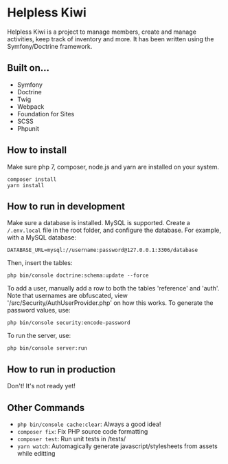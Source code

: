 # Helpless Kiwi
Helpless Kiwi is a project to manage members, create and manage activities, keep
track of inventory and more. It has been written using the Symfony/Doctrine framework.

## Built on...
 - Symfony
 - Doctrine
 - Twig
 - Webpack
 - Foundation for Sites
 - SCSS
 - Phpunit

## How to install
Make sure php 7, composer, node.js and yarn are installed on your system.

```
composer install
yarn install
```

## How to run in development
Make sure a database is installed. MySQL is supported.
Create a ```/.env.local``` file in the root folder, and configure the database.
For example, with a MySQL database:

```DATABASE_URL=mysql://username:password@127.0.0.1:3306/database```

Then, insert the tables:

```php bin/console doctrine:schema:update --force```

To add a user, manually add a row to both the tables 'reference' and 'auth'.
Note that usernames are obfuscated, view '/src/Security/AuthUserProvider.php'
on how this works. To generate the password values, use:

```php bin/console security:encode-password```

To run the server, use:

```php bin/console server:run```

## How to run in production
Don't! It's not ready yet!

## Other Commands

 - ```php bin/console cache:clear```: Always a good idea!
 - ```composer fix```: Fix PHP source code formatting
 - ```composer test```: Run unit tests in /tests/
 - ```yarn watch```: Automagically generate javascript/stylesheets from assets while editting
